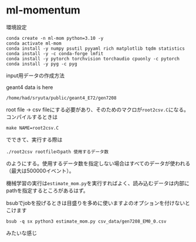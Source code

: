 # ml-momentum

環境設定
```
conda create -n ml-mom python=3.10 -y
conda activate ml-mom
conda install -y numpy psutil pyyaml rich matplotlib tqdm statistics
conda install -y -c conda-forge lmfit
conda install -y pytorch torchvision torchaudio cpuonly -c pytorch
conda install -y pyg -c pyg
```


input用データの作成方法

geant4 data is here
```
/home/had/sryuta/public/geant4_E72/gen7208
```

root file -> csv fileにする必要があり、そのためのマクロが```root2csv.C```になる。コンパイルするときは
```
make NAME=root2csv.C
```
でできて、実行する際は
```
./root2csv rootfileのpath 使用するデータ数
```
のようにする。使用するデータ数を指定しない場合はすべてのデータが使われる（最大は500000イベント）。


機械学習の実行は```estimate_mom.py```を実行すればよく、読み込むデータは内部にpathを指定するところがあるはず。

bsubでjobを投げるときは目盛りを多めに使いますよのオプションを付けないとこけます
```
bsub -q sx python3 estimate_mom.py csv_data/gen7208_EM0_0.csv
```
みたいな感じ
